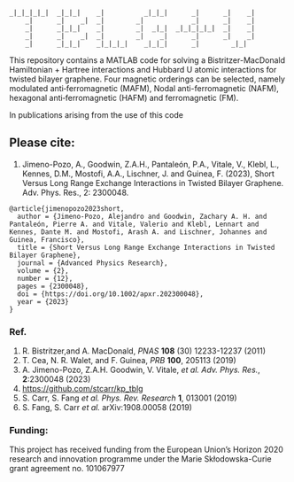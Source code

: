 ```
_|_|_|_|_|  _|_|_|    _|          _|_|_|      _|      _|    _|
    _|      _|    _|  _|        _|            _|      _|    _|
    _|      _|_|_|    _|        _|  _|_|  _|_|_|_|_|  _|    _|
    _|      _|    _|  _|        _|    _|      _|      _|    _|
    _|      _|_|_|    _|_|_|_|    _|_|_|      _|        _|_|
```

This repository contains a MATLAB code for solving a Bistritzer-MacDonald Hamiltonian + Hartree interactions and Hubbard U atomic interactions for twisted bilayer graphene.  Four magnetic orderings can be selected, namely modulated anti‐ferromagnetic (MAFM), Nodal anti-ferromagnetic (NAFM), hexagonal anti‐ferromagnetic (HAFM) and ferromagnetic (FM).

In publications arising from the use of this code

## Please cite:
1. Jimeno-Pozo, A., Goodwin, Z.A.H., Pantaleón, P.A., Vitale, V., Klebl, L., Kennes, D.M., Mostofi, A.A., Lischner, J. and Guinea, F. (2023), Short Versus Long Range Exchange Interactions in Twisted Bilayer Graphene. Adv. Phys. Res., 2: 2300048.

```
@article{jimenopozo2023short,
  author = {Jimeno-Pozo, Alejandro and Goodwin, Zachary A. H. and Pantaleón, Pierre A. and Vitale, Valerio and Klebl, Lennart and Kennes, Dante M. and Mostofi, Arash A. and Lischner, Johannes and Guinea, Francisco},
  title = {Short Versus Long Range Exchange Interactions in Twisted Bilayer Graphene},
  journal = {Advanced Physics Research},
  volume = {2},
  number = {12},
  pages = {2300048},
  doi = {https://doi.org/10.1002/apxr.202300048},
  year = {2023}
}
```

### Ref.
1. R. Bistritzer,and A. MacDonald, *PNAS* **108** (30) 12233-12237 (2011)      
2. T. Cea, N. R. Walet, and F. Guinea, *PRB* **100**, 205113 (2019)            
3. A. Jimeno-Pozo, Z.A.H. Goodwin, V. Vitale, *et al.* *Adv. Phys. Res.*, **2**:2300048 (2023)                                                            
4. https://github.com/stcarr/kp_tblg                                     
5. S. Carr, S. Fang *et al.* *Phys. Rev. Research* **1**, 013001 (2019)                      
6. S. Fang, S. Carr *et al.* arXiv:1908.00058 (2019)

### Funding:
This project has received funding from the European Union’s Horizon 2020 research and innovation programme under the Marie Skłodowska-Curie grant agreement no. 101067977
